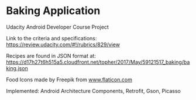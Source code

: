 # Baking Application
Udacity Android Developer Course Project

Link to the criteria and specifications: https://review.udacity.com/#!/rubrics/829/view

Recipes are found in JSON format at: https://d17h27t6h515a5.cloudfront.net/topher/2017/May/59121517_baking/baking.json

Food Icons made by Freepik from www.flaticon.com

Implemented: Android Architecture Components, Retrofit, Gson, Picasso
